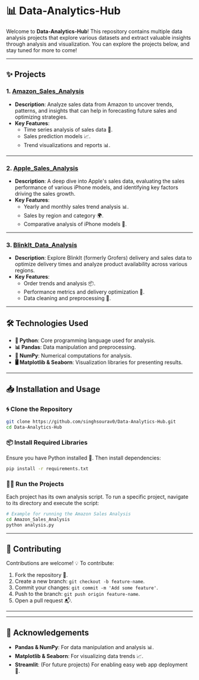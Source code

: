 # 📊 Data-Analytics-Hub

Welcome to **Data-Analytics-Hub**! This repository contains multiple data analysis projects that explore various datasets and extract valuable insights through analysis and visualization. You can explore the projects below, and stay tuned for more to come!

---

## ✨ Projects

### 1. [Amazon_Sales_Analysis](Amazon_Sales_Analysis)
- **Description**: Analyze sales data from Amazon to uncover trends, patterns, and insights that can help in forecasting future sales and optimizing strategies.
- **Key Features**:
  - Time series analysis of sales data 📅.
  - Sales prediction models 📈.
  - Trend visualizations and reports 📊.

---

### 2. [Apple_Sales_Analysis](Apple_Sales_Analysis)
- **Description**: A deep dive into Apple's sales data, evaluating the sales performance of various iPhone models, and identifying key factors driving the sales growth.
- **Key Features**:
  - Yearly and monthly sales trend analysis 📊.
  - Sales by region and category 🌍.
  - Comparative analysis of iPhone models 📱.

---

### 3. [BlinkIt_Data_Analysis](BlinkIt_Data_Analysis)
- **Description**: Explore BlinkIt (formerly Grofers) delivery and sales data to optimize delivery times and analyze product availability across various regions.
- **Key Features**:
  - Order trends and analysis 📦.
  - Performance metrics and delivery optimization 🚚.
  - Data cleaning and preprocessing 🔧.

---

## 🛠️ Technologies Used
- **🐍 Python**: Core programming language used for analysis.
- **📊 Pandas**: Data manipulation and preprocessing.
- **🔢 NumPy**: Numerical computations for analysis.
- **🖥️ Matplotlib & Seaborn**: Visualization libraries for presenting results.

---

## 📥 Installation and Usage

### 🌀 Clone the Repository
```bash
git clone https://github.com/singhsourav0/Data-Analytics-Hub.git
cd Data-Analytics-Hub
```

### 📦 Install Required Libraries
Ensure you have Python installed 🐍. Then install dependencies:
```bash
pip install -r requirements.txt
```

### 🏃‍♂️ Run the Projects
Each project has its own analysis script. To run a specific project, navigate to its directory and execute the script:
```bash
# Example for running the Amazon Sales Analysis
cd Amazon_Sales_Analysis
python analysis.py
```

---

## 🤝 Contributing
Contributions are welcome! 💡 To contribute:
1. Fork the repository 🍴.
2. Create a new branch: `git checkout -b feature-name`.
3. Commit your changes: `git commit -m 'Add some feature'`.
4. Push to the branch: `git push origin feature-name`.
5. Open a pull request 📬.

---


---

## 🙌 Acknowledgements
- **Pandas & NumPy**: For data manipulation and analysis 📊.
- **Matplotlib & Seaborn**: For visualizing data trends 📈.
- **Streamlit**: (For future projects) For enabling easy web app deployment 🚀.
